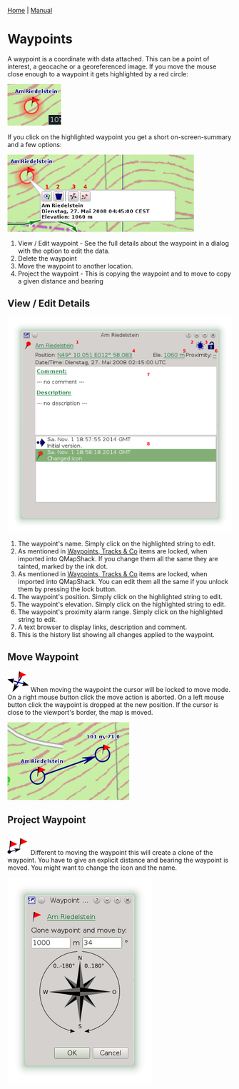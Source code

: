 [Home](Home) | [Manual](DocMain)

# Waypoints

A waypoint is a coordinate with data attached. This can be a point of interest, a geocache or a georeferenced image. If you move the mouse close enough to a waypoint it gets highlighted by a red circle:

![maproom1.png](images/DocGisItemsWpt/maproom1.png)

If you click on the highlighted waypoint you get a short on-screen-summary and a few options:

![maproom2.png](images/DocGisItemsWpt/maproom2.png)

1. View / Edit waypoint - See the full details about the waypoint in a dialog with the option to edit the data.
2. Delete the waypoint
3. Move the waypoint to another location.
4. Project the waypoint - This is copying the waypoint and to move to copy a given distance and bearing

## View / Edit Details

![maproom3.png](images/DocGisItemsWpt/maproom3.png)

1. The waypoint's name. Simply click on the highlighted string to edit.
2. As mentioned in [Waypoints, Tracks & Co](DocGisItems) items are locked, when imported into QMapShack. If you change them all the same they are tainted, marked by the ink dot.
3. As mentioned in [Waypoints, Tracks & Co](DocGisItems) items are locked, when imported into QMapShack. You can edit them all the same if you unlock them by pressing the lock button.
4. The waypoint's position. Simply click on the highlighted string to edit.
5. The waypoint's elevation. Simply click on the highlighted string to edit.
6. The waypoint's proximity alarm range. Simply click on the highlighted string to edit.
7.  A text browser to display links, description and comment.
8. This is the history list showing all changes applied to the waypoint.

## Move Waypoint

![WptMove.png](images/DocGisItemsWpt/WptMove.png) When moving the waypoint the cursor will be locked to move mode. On a right mouse button click the move action is aborted. On a left mouse button click the waypoint is dropped at the new position. If the cursor is close to the viewport's border, the map is moved. 

![maproom4.png](images/DocGisItemsWpt/maproom4.png)

## Project Waypoint

![WptProj.png](images/DocGisItemsWpt/WptProj.png) Different to moving the waypoint this will create a clone of the waypoint. You have to give an explicit distance and bearing the waypoint is moved. You might want to change the icon and the name.

![maproom5.png](images/DocGisItemsWpt/maproom5.png)

